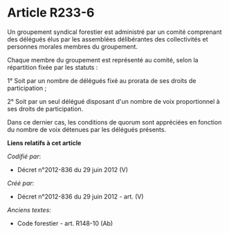 # Article R233-6

Un groupement syndical forestier est administré par un comité comprenant des délégués élus par les assemblées délibérantes
des collectivités et personnes morales membres du groupement.

Chaque membre du groupement est représenté au comité, selon la répartition fixée par les statuts :

1° Soit par un nombre de délégués fixé au prorata de ses droits de participation ;

2° Soit par un seul délégué disposant d'un nombre de voix proportionnel à ses droits de participation.

Dans ce dernier cas, les conditions de quorum sont appréciées en fonction du nombre de voix détenues par les délégués
présents.

**Liens relatifs à cet article**

_Codifié par_:

  - Décret n°2012-836 du 29 juin 2012 (V)

_Créé par_:

  - Décret n°2012-836 du 29 juin 2012 - art. (V)

_Anciens textes_:

  - Code forestier - art. R148-10 (Ab)
